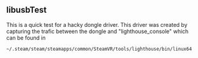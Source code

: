 ## libusbTest
This is a quick test for a hacky dongle driver.
This driver was created by capturing the trafic between the dongle and
"lighthouse_console" which can be found in
```
~/.steam/steam/steamapps/common/SteamVR/tools/lighthouse/bin/linux64
```

